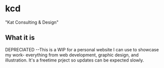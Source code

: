 # kcd

"Kat Consulting & Design"

## What it is

DEPRECIATED --This is a WIP for a personal website I can use to showcase my work- everything from web development, graphic design, and illustration. It's a freetime prject so updates can be expected slowly. 

